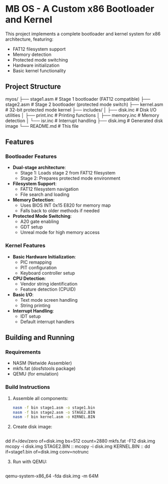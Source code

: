 # MB OS - A Custom x86 Bootloader and Kernel

This project implements a complete bootloader and kernel system for x86 architecture, featuring:
- FAT12 filesystem support
- Memory detection
- Protected mode switching
- Hardware initialization
- Basic kernel functionality

## Project Structure
myos/
├── stage1.asm # Stage 1 bootloader (FAT12 compatible)
├── stage2.asm # Stage 2 bootloader (protected mode switch)
├── kernel.asm # 32-bit protected mode kernel
├── includes/
│ ├── disk.inc # Disk I/O utilities
│ ├── print.inc # Printing functions
│ ├── memory.inc # Memory detection
│ └── isr.inc # Interrupt handling
├── disk.img # Generated disk image
└── README.md # This file


## Features

### Bootloader Features
- **Dual-stage architecture**:
  - Stage 1: Loads stage 2 from FAT12 filesystem
  - Stage 2: Prepares protected mode environment
- **Filesystem Support**:
  - FAT12 filesystem navigation
  - File search and loading
- **Memory Detection**:
  - Uses BIOS INT 0x15 E820 for memory map
  - Falls back to older methods if needed
- **Protected Mode Switching**:
  - A20 gate enabling
  - GDT setup
  - Unreal mode for high memory access

### Kernel Features
- **Basic Hardware Initialization**:
  - PIC remapping
  - PIT configuration
  - Keyboard controller setup
- **CPU Detection**:
  - Vendor string identification
  - Feature detection (CPUID)
- **Basic I/O**:
  - Text mode screen handling
  - String printing
- **Interrupt Handling**:
  - IDT setup
  - Default interrupt handlers

## Building and Running

### Requirements
- NASM (Netwide Assembler)
- mkfs.fat (dosfstools package)
- QEMU (for emulation)

### Build Instructions

1. Assemble all components:
   ```bash
   nasm -f bin stage1.asm -o stage1.bin
   nasm -f bin stage2.asm -o STAGE2.BIN
   nasm -f bin kernel.asm -o KERNEL.BIN
2. Create disk image:
   ```bash
dd if=/dev/zero of=disk.img bs=512 count=2880
mkfs.fat -F12 disk.img
mcopy -i disk.img STAGE2.BIN ::
mcopy -i disk.img KERNEL.BIN ::
dd if=stage1.bin of=disk.img conv=notrunc

3. Run with QEMU:
   ```bash
qemu-system-x86_64 -fda disk.img -m 64M
